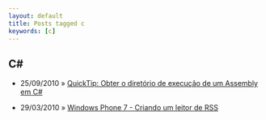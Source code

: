 ```yaml
---
layout: default
title: Posts tagged c
keywords: [c]
---
```

<h2 class="category">C#</h2>
<ul class="posts">
<li>
<p>
<span class="date">25/09/2010</span> &raquo; 
<a href="/blog/quicktip-obter-o-diretorio-de-execucao-de-um-assembly-em-c">QuickTip: Obter o diretório de execução de um Assembly em C#</a>
</p>
</li> 
<li>
<p>
<span class="date">29/03/2010</span> &raquo; 
<a href="/blog/windows-phone-7-criando-um-leitor-de-rss">Windows Phone 7 - Criando um leitor de RSS</a>
</p>
</li> 
</ul>

